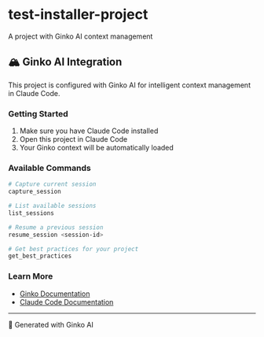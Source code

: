 # test-installer-project

A project with Ginko AI context management

## 🏔️ Ginko AI Integration

This project is configured with Ginko AI for intelligent context management in Claude Code.

### Getting Started

1. Make sure you have Claude Code installed
2. Open this project in Claude Code
3. Your Ginko context will be automatically loaded

### Available Commands

```bash
# Capture current session
capture_session

# List available sessions  
list_sessions

# Resume a previous session
resume_session <session-id>

# Get best practices for your project
get_best_practices
```

### Learn More

- [Ginko Documentation](https://ginko.ai/docs)
- [Claude Code Documentation](https://docs.anthropic.com/claude-code)

---

🤖 Generated with Ginko AI
